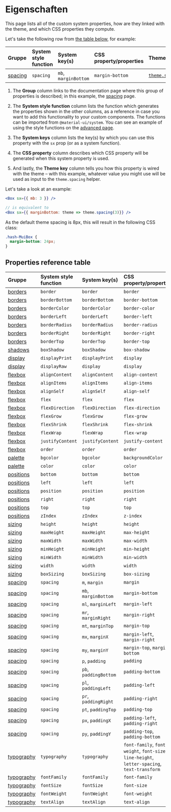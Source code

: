 # Eigenschaften

<p class="description">This page lists all of the custom system properties, how are they linked with the theme, and which CSS properties they compute.</p>

Let's take the following row from [the table below](#properties-reference-table), for example:

| Gruppe                      | System style function | System key(s)        | CSS property/properties | Theme mapping                                                                 |
|:--------------------------- |:--------------------- |:-------------------- |:----------------------- |:----------------------------------------------------------------------------- |
| [spacing](/system/spacing/) | `spacing`             | `mb`, `marginBottom` | `margin-bottom`         | [`theme.spacing(value)`](/customization/default-theme/?expand-path=$.spacing) |

1. The <b>Group</b> column links to the documentation page where this group of properties is described; in this example, the [spacing](/system/spacing/) page.
2. The <b>System style function</b> column lists the function which generates the properties shown in the other columns, as a reference in case you want to add this functionality to your custom components. The functions can be imported from `@material-ui/system`. You can see an example of using the style functions on the [advanced page](/system/advanced/#using-standalone-system-utilities).

3. The <b>System keys</b> column lists the key(s) by which you can use this property with the `sx` prop (or as a system function).
4. The <b>CSS property</b> column describes which CSS property will be generated when this system property is used.
5. And lastly, the <b>Theme key</b> column tells you how this property is wired with the theme – with this example, whatever value you might use will be used as input to the `theme.spacing` helper.

Let's take a look at an example:

```jsx
<Box sx={{ mb: 3 }} />

// is equivalent to
<Box sx={{ marginBottom: theme => theme.spacing(3)}} />
```

As the default theme spacing is 8px, this will result in the following CSS class:

```css
.hash-MuiBox {
  margin-bottom: 24px;
}
```

## Properties reference table

| Gruppe                            | System style function | System key(s)         | CSS property/properties                                                                      | Theme mapping                                                                         |
|:--------------------------------- |:--------------------- |:--------------------- |:-------------------------------------------------------------------------------------------- |:------------------------------------------------------------------------------------- |
| [borders](/system/borders/)       | `border`              | `border`              | `border`                                                                                     | `${value}px solid`                                                                    |
| [borders](/system/borders/)       | `borderBottom`        | `borderBottom`        | `border-bottom`                                                                              | `${value}px solid`                                                                    |
| [borders](/system/borders/)       | `borderColor`         | `borderColor`         | `border-color`                                                                               | [`theme.palette[value]`](/customization/default-theme/?expand-path=$.palette)         |
| [borders](/system/borders/)       | `borderLeft`          | `borderLeft`          | `border-left`                                                                                | `${value}px solid`                                                                    |
| [borders](/system/borders/)       | `borderRadius`        | `borderRadius`        | `border-radius`                                                                              | [`theme.shape.borderRadius*value`](/customization/default-theme/?expand-path=$.shape) |
| [borders](/system/borders/)       | `borderRight`         | `borderRight`         | `border-right`                                                                               | `${value}px solid`                                                                    |
| [borders](/system/borders/)       | `borderTop`           | `borderTop`           | `border-top`                                                                                 | `${value}px solid`                                                                    |
| [shadows](/system/shadows/)       | `boxShadow`           | `boxShadow`           | `box-shadow`                                                                                 | `theme.shadows[value]`                                                                |
| [display](/system/display/)       | `displayPrint`        | `displayPrint`        | `display`                                                                                    | none                                                                                  |
| [display](/system/display/)       | `displayRaw`          | `display`             | `display`                                                                                    | none                                                                                  |
| [flexbox](/system/flexbox/)       | `alignContent`        | `alignContent`        | `align-content`                                                                              | none                                                                                  |
| [flexbox](/system/flexbox/)       | `alignItems`          | `alignItems`          | `align-items`                                                                                | none                                                                                  |
| [flexbox](/system/flexbox/)       | `alignSelf`           | `alignSelf`           | `align-self`                                                                                 | none                                                                                  |
| [flexbox](/system/flexbox/)       | `flex`                | `flex`                | `flex`                                                                                       | none                                                                                  |
| [flexbox](/system/flexbox/)       | `flexDirection`       | `flexDirection`       | `flex-direction`                                                                             | none                                                                                  |
| [flexbox](/system/flexbox/)       | `flexGrow`            | `flexGrow`            | `flex-grow`                                                                                  | none                                                                                  |
| [flexbox](/system/flexbox/)       | `flexShrink`          | `flexShrink`          | `flex-shrink`                                                                                | none                                                                                  |
| [flexbox](/system/flexbox/)       | `flexWrap`            | `flexWrap`            | `flex-wrap`                                                                                  | none                                                                                  |
| [flexbox](/system/flexbox/)       | `justifyContent`      | `justifyContent`      | `justify-content`                                                                            | none                                                                                  |
| [flexbox](/system/flexbox/)       | `order`               | `order`               | `order`                                                                                      | none                                                                                  |
| [palette](/system/palette/)       | `bgcolor`             | `bgcolor`             | `backgroundColor`                                                                            | [`theme.palette[value]`](/customization/default-theme/?expand-path=$.palette)         |
| [palette](/system/palette/)       | `color`               | `color`               | `color`                                                                                      | [`theme.palette[value]`](/customization/default-theme/?expand-path=$.palette)         |
| [positions](/system/positions/)   | `bottom`              | `bottom`              | `bottom`                                                                                     | none                                                                                  |
| [positions](/system/positions/)   | `left`                | `left`                | `left`                                                                                       | none                                                                                  |
| [positions](/system/positions/)   | `position`            | `position`            | `position`                                                                                   | none                                                                                  |
| [positions](/system/positions/)   | `right`               | `right`               | `right`                                                                                      | none                                                                                  |
| [positions](/system/positions/)   | `top`                 | `top`                 | `top`                                                                                        | none                                                                                  |
| [positions](/system/positions/)   | `zIndex`              | `zIndex`              | `z-index`                                                                                    | [`theme.zIndex[value]`](/customization/default-theme/?expand-path=$.zIndex)           |
| [sizing](/system/sizing/)         | `height`              | `height`              | `height`                                                                                     | none                                                                                  |
| [sizing](/system/sizing/)         | `maxHeight`           | `maxHeight`           | `max-height`                                                                                 | none                                                                                  |
| [sizing](/system/sizing/)         | `maxWidth`            | `maxWidth`            | `max-width`                                                                                  | none                                                                                  |
| [sizing](/system/sizing/)         | `minHeight`           | `minHeight`           | `min-height`                                                                                 | none                                                                                  |
| [sizing](/system/sizing/)         | `minWidth`            | `minWidth`            | `min-width`                                                                                  | none                                                                                  |
| [sizing](/system/sizing/)         | `width`               | `width`               | `width`                                                                                      | none                                                                                  |
| [sizing](/system/sizing/)         | `boxSizing`           | `boxSizing`           | `box-sizing`                                                                                 | none                                                                                  |
| [spacing](/system/spacing/)       | `spacing`             | `m`, `margin`         | `margin`                                                                                     | [`theme.spacing(value)`](/customization/default-theme/?expand-path=$.spacing)         |
| [spacing](/system/spacing/)       | `spacing`             | `mb`, `marginBottom`  | `margin-bottom`                                                                              | [`theme.spacing(value)`](/customization/default-theme/?expand-path=$.spacing)         |
| [spacing](/system/spacing/)       | `spacing`             | `ml`, `marginLeft`    | `margin-left`                                                                                | [`theme.spacing(value)`](/customization/default-theme/?expand-path=$.spacing)         |
| [spacing](/system/spacing/)       | `spacing`             | `mr`, `marginRight`   | `margin-right`                                                                               | [`theme.spacing(value)`](/customization/default-theme/?expand-path=$.spacing)         |
| [spacing](/system/spacing/)       | `spacing`             | `mt`, `marginTop`     | `margin-top`                                                                                 | [`theme.spacing(value)`](/customization/default-theme/?expand-path=$.spacing)         |
| [spacing](/system/spacing/)       | `spacing`             | `mx`, `marginX`       | `margin-left`, `margin-right`                                                                | [`theme.spacing(value)`](/customization/default-theme/?expand-path=$.spacing)         |
| [spacing](/system/spacing/)       | `spacing`             | `my`, `marginY`       | `margin-top`, `margin-bottom`                                                                | [`theme.spacing(value)`](/customization/default-theme/?expand-path=$.spacing)         |
| [spacing](/system/spacing/)       | `spacing`             | `p`, `padding`        | `padding`                                                                                    | [`theme.spacing(value)`](/customization/default-theme/?expand-path=$.spacing)         |
| [spacing](/system/spacing/)       | `spacing`             | `pb`, `paddingBottom` | `padding-bottom`                                                                             | [`theme.spacing(value)`](/customization/default-theme/?expand-path=$.spacing)         |
| [spacing](/system/spacing/)       | `spacing`             | `pl`, `paddingLeft`   | `padding-left`                                                                               | [`theme.spacing(value)`](/customization/default-theme/?expand-path=$.spacing)         |
| [spacing](/system/spacing/)       | `spacing`             | `pr`, `paddingRight`  | `padding-right`                                                                              | [`theme.spacing(value)`](/customization/default-theme/?expand-path=$.spacing)         |
| [spacing](/system/spacing/)       | `spacing`             | `pt`, `paddingTop`    | `padding-top`                                                                                | [`theme.spacing(value)`](/customization/default-theme/?expand-path=$.spacing)         |
| [spacing](/system/spacing/)       | `spacing`             | `px`, `paddingX`      | `padding-left`, `padding-right`                                                              | [`theme.spacing(value)`](/customization/default-theme/?expand-path=$.spacing)         |
| [spacing](/system/spacing/)       | `spacing`             | `py`, `paddingY`      | `padding-top`, `padding-bottom`                                                              | [`theme.spacing(value)`](/customization/default-theme/?expand-path=$.spacing)         |
| [typography](/system/typography/) | `typography`          | `typography`          | `font-family`, `font-weight`, `font-size`, `line-height`, `letter-spacing`, `text-transform` | [`theme.typography[value]`](/customization/default-theme/?expand-path=$.typography)   |
| [typography](/system/typography/) | `fontFamily`          | `fontFamily`          | `font-family`                                                                                | [`theme.typography[value]`](/customization/default-theme/?expand-path=$.typography)   |
| [typography](/system/typography/) | `fontSize`            | `fontSize`            | `font-size`                                                                                  | [`theme.typography[value]`](/customization/default-theme/?expand-path=$.typography)   |
| [typography](/system/typography/) | `fontWeight`          | `fontWeight`          | `font-weight`                                                                                | [`theme.typography[value]`](/customization/default-theme/?expand-path=$.typography)   |
| [typography](/system/typography/) | `textAlign`           | `textAlign`           | `text-align`                                                                                 | none                                                                                  |
